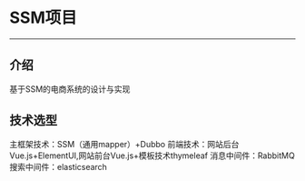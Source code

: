# SSM项目
---
## 介绍
基于SSM的电商系统的设计与实现
## 技术选型
主框架技术：SSM（通用mapper）+Dubbo
前端技术：网站后台Vue.js+ElementUI,网站前台Vue.js+模板技术thymeleaf
消息中间件：RabbitMQ
搜索中间件：elasticsearch
